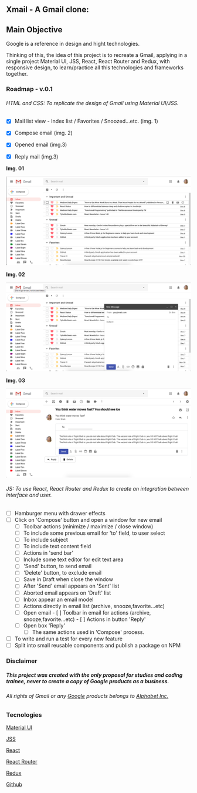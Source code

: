 ## Xmail - A Gmail clone:


## Main Objective

Google is a reference in design and hight technologies.

Thinking of this, the idea of this project is to recreate a Gmail, applying in a single project Material UI, JSS, React, React Router and Redux, with responsive design, to learn/practice all this technologies and frameworks together.

### Roadmap - v.0.1

###### HTML and CSS: To replicate the design of Gmail using Material UI/JSS.

- [x]  Mail list view - Index list / Favorites / Snoozed...etc. (img. 1)

- [x]  Compose email (img. 2)

- [x]  Opened email (img.3)

- [x]  Reply mail (img.3)

**Img. 01**

![List Emails](./screens/img01.png)

**Img. 02**

![Email Compose](./screens/img02.png)

**Img. 03**

![Opened Email](./screens/img03.png)


###### JS: To use React, React Router and Redux to create an integration between interface and user.

- [ ]  Hamburger menu with drawer effects
- [ ]  Click on 'Compose' button and open a window for new email  
    - [ ]  Toolbar actions (minimize / maximize / close window)
    - [ ]  To include some previous email for 'to' field, to user select
    - [ ]  To include subject
    - [ ]  To include text content field
    - [ ]  Actions in 'send bar'
      - [ ]  Include some text editor for edit text area
      - [ ]  'Send' button, to send email    
      - [ ]  'Delete' button, to exclude email
      - [ ]  Save in Draft when close the window
    - [ ]  After 'Send' email appears on 'Sent' list
    - [ ]  Aborted email appears on 'Draft' list
    - [ ]  Inbox appear an email model  
      - [ ]  Actions directly in email list (archive, snooze,favorite...etc)
      - [ ]  Open email
        - [ ]  Toolbar in email for actions (archive, snooze,favorite...etc)
        - [ ]  Actions in button 'Reply'
      - [ ]  Open box 'Reply'
          - [ ]  The same actions used in 'Compose' process.
- [ ]  To write and run a test for every new feature
- [ ]  Split into small reusable components and publish a package on NPM

### Disclaimer

##### This project was created with the only proposal for studies and coding trainee, never to create a copy of Google products as a business.

###### All rights of Gmail or any [Google](goole.com) products belongs to [Alphabet Inc.](https://abc.xyz/)

### Tecnologies

[Material UI](material-ui.com)

[JSS](cssinjs.org)

[React](reactjs.org)

[React Router](reacttraining.com/react-router/)

[Redux](redux.js.org)

[Github](github.com)
